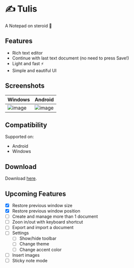 # ✍️ Tulis

A Notepad on steroid 💪

## Features
- Rich text editor
- Continue with last text document (no need to press Save!)
- Light and fast ⚡
- Simple and eautiful UI

## Screenshots

| Windows | Android |
| --- | --- |
| ![image](https://user-images.githubusercontent.com/17674038/204127779-8c65119f-a84e-43a0-a36a-fa4a5da8b42d.png) | ![image](https://user-images.githubusercontent.com/17674038/204132757-aad31ac0-9e51-468b-9f72-bd1762113d28.jpg) |

## Compatibility
Supported on:
- Android
- Windows

## Download
Download [here](https://github.com/harysuryanto/tulis/releases).

## Upcoming Features
- [x] Restore previous window size
- [x] Restore previous window position
- [ ] Create and manage more than 1 document
- [ ] Zoon in/out with keyboard shortcut
- [ ] Export and import a document
- [ ] Settings
  - [ ] Show/hide toolbar
  - [ ] Change theme
  - [ ] Change accent color
- [ ] Insert images
- [ ] Sticky note mode
